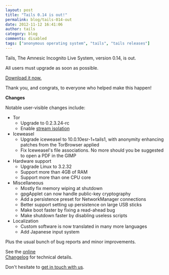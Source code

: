 ```yaml
---
layout: post
title: "Tails 0.14 is out!"
permalink: blog/tails-014-out
date: 2012-11-12 16:41:06
author: tails
category: blog
comments: disabled
tags: ["anonymous operating system", "tails", "tails releases"]
---
```


Tails, The Amnesic Incognito Live System, version 0.14, is out.

All users must upgrade as soon as possible.

[Download it now.](https://tails.boum.org/download/)

Thank you, and congrats, to everyone who helped make this happen!

**Changes**

Notable user-visible changes include:

-   Tor
    -   Upgrade to 0.2.3.24-rc
    -   Enable [stream isolation](https://tails.boum.org/contribute/design/stream_isolation/)
-   Iceweasel
    -   Upgrade iceweasel to 10.0.10esr-1+tails1, with anonymity enhancing patches from the TorBrowser applied
    -   Fix Iceweasel's file associations. No more should you be suggested to open a PDF in the GIMP
-   Hardware support
    -   Upgrade Linux to 3.2.32
    -   Support more than 4GB of RAM
    -   Support more than one CPU core
-   Miscellaneous
    -   Mostly fix memory wiping at shutdown
    -   gpgApplet can now handle public-key cryptography
    -   Add a persistence preset for NetworkManager connections
    -   Better support setting up persistence on large USB sticks
    -   Make boot faster by fixing a read-ahead bug
    -   Make shutdown faster by disabling useless scripts
-   Localization
    -   Custom software is now translated in many more languages
    -   Add Japanese input system

Plus the usual bunch of bug reports and minor improvements.

See the [online  
 Changelog](http://git.immerda.ch/?p=amnesia.git;a=blob_plain;f=debian/changelog;hb=refs/tags/0.14) for technical details.

Don't hesitate to [get in touch with us](https://tails.boum.org/support/).
